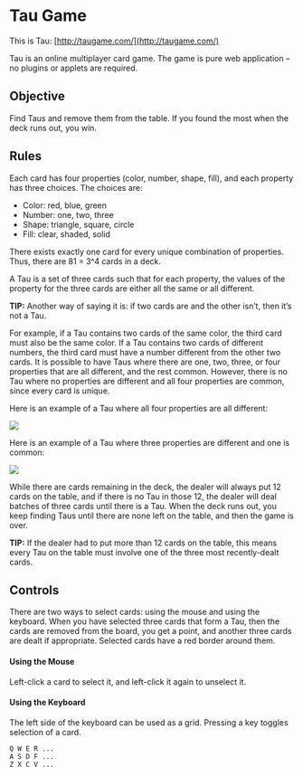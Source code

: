 Tau Game
========

This is Tau: [http://taugame.com/](http://taugame.com/)

Tau is an online multiplayer card game. The game is pure web application – no plugins or applets are required.

Objective
---------

Find Taus and remove them from the table. If you found the most when the deck runs out, you win.

Rules
-----

Each card has four properties (color, number, shape, fill), and each property has three choices. The choices are:

* Color: red, blue, green
* Number: one, two, three
* Shape: triangle, square, circle
* Fill: clear, shaded, solid

There exists exactly one card for every unique combination of properties. Thus, there are 81 = 3^4 cards in a deck.

A Tau is a set of three cards such that for each property, the values of the property for the three cards are either all the same or all different.

**TIP:** Another way of saying it is: if two cards are and the other isn’t, then it’s not a Tau.

For example, if a Tau contains two cards of the same color, the third card must also be the same color. If a Tau contains two cards of different numbers, the third card must have a number different from the other two cards. It is possible to have Taus where there are one, two, three, or four properties that are all different, and the rest common. However, there is no Tau where no properties are different and all four properties are common, since every card is unique.

Here is an example of a Tau where all four properties are all different:

![](http://taugame.com/images/example-all-different.png)

Here is an example of a Tau where three properties are different and one is common:

![](http://taugame.com/images/example-one-common.png)

While there are cards remaining in the deck, the dealer will always put 12 cards on the table, and if there is no Tau in those 12, the dealer will deal batches of three cards until there is a Tau. When the deck runs out, you keep finding Taus until there are none left on the table, and then the game is over.

**TIP:** If the dealer had to put more than 12 cards on the table, this means every Tau on the table must involve one of the three most recently-dealt cards.

Controls
--------

There are two ways to select cards: using the mouse and using the keyboard. When you have selected three cards that form a Tau, then the cards are removed from the board, you get a point, and another three cards are dealt if appropriate. Selected cards have a red border around them.

#### Using the Mouse
Left-click a card to select it, and left-click it again to unselect it.

#### Using the Keyboard
The left side of the keyboard can be used as a grid. Pressing a key toggles selection of a card.

    Q W E R ...
    A S D F ...
    Z X C V ...


